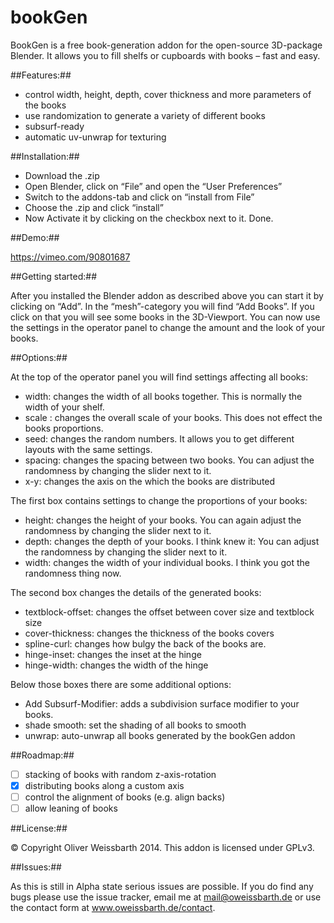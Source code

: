 bookGen
=======


BookGen is a free  book-generation addon for the open-source 3D-package Blender.
It allows you to fill shelfs or cupboards with books – fast and easy.

##Features:##

  - control width, height, depth, cover thickness and more parameters of the books
  - use randomization to generate a variety of different books
  - subsurf-ready
  - automatic uv-unwrap for texturing

##Installation:##

  - Download the .zip
  - Open Blender, click on “File” and open the “User Preferences”
  - Switch to the addons-tab  and click on “install from File”
  - Choose the .zip and click “install”
  - Now Activate it by clicking on the checkbox next to it. Done.

##Demo:##

  https://vimeo.com/90801687

##Getting started:##

After you installed the Blender addon as described above you can start it by clicking on “Add”. In the “mesh”-category you will find “Add Books”. If you click on that you will see some books in the 3D-Viewport. You can now use the settings in the operator panel to change the amount and the look of your books.

##Options:##

At the top of the operator panel you will find settings affecting all books:

  - width: changes the width of all books together. This is normally the width of your shelf.
  - scale : changes the overall scale of your books. This does not effect the books proportions.
  - seed: changes the random numbers. It allows you to get different layouts with the same settings.
  - spacing: changes the spacing between two books. You can adjust the randomness by changing the slider next to it.
  - x-y: changes the axis on the which the books are distributed

The first box contains settings to change the proportions of your books:

  - height: changes the height of your books. You can again adjust the randomness by changing the slider next to it.
  - depth: changes the depth of your books. I think knew it: You can adjust the randomness by changing the slider next to it.
  - width: changes the width of your individual books. I think you got the randomness thing now.

The second box changes the details of the generated books:

  - textblock-offset: changes the offset between cover size and textblock size
  - cover-thickness: changes the thickness of the books covers
  - spline-curl: changes how bulgy the back of the books are.
  - hinge-inset: changes the inset at the hinge
  - hinge-width: changes the width of the hinge

Below those boxes there are some additional options:

  - Add Subsurf-Modifier: adds a subdivision surface modifier to your books.
  - shade smooth: set the shading of all books to smooth
  - unwrap: auto-unwrap all books generated by the bookGen addon

##Roadmap:##

  - [ ] stacking of books with random z-axis-rotation
  - [x] distributing books along a custom axis
  - [ ] control the alignment of books (e.g. align backs)
  - [ ] allow leaning of books

##License:##

© Copyright Oliver Weissbarth 2014. This addon is licensed under GPLv3.

##Issues:##

As this is still in Alpha state serious issues are possible. If you do find any bugs please use the issue tracker, email me at mail@oweissbarth.de or use the contact form at www.oweissbarth.de/contact.
